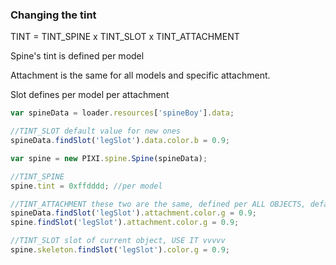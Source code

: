 ### Changing the tint

TINT = TINT_SPINE x TINT_SLOT x TINT_ATTACHMENT
 
Spine's tint is defined per model

Attachment is the same for all models and specific attachment.

Slot defines per model per attachment

```js
var spineData = loader.resources['spineBoy'].data;

//TINT_SLOT default value for new ones
spineData.findSlot('legSlot').data.color.b = 0.9; 

var spine = new PIXI.spine.Spine(spineData);

//TINT_SPINE
spine.tint = 0xffdddd; //per model

//TINT_ATTACHMENT these two are the same, defined per ALL OBJECTS, default value was taken from above
spineData.findSlot('legSlot').attachment.color.g = 0.9;
spine.findSlot('legSlot').attachment.color.g = 0.9;

//TINT_SLOT slot of current object, USE IT vvvvv 
spine.skeleton.findSlot('legSlot').color.g = 0.9;

```
